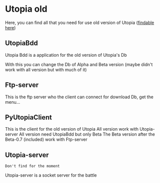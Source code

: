 # Utopia old

Here, you can find all that you need for use old version of Utopia ([findable here](https://github.com/MisterMine01/PyUtopiaClient))

## UtopiaBdd

Utopia Bdd is a application for the old version of Utopia's Db

With this you can change the Db of Alpha and Beta version (maybe didn't work with all version but with much of it)

## Ftp-server

This is the ftp server who the client can connect for download Db, get the menu...

## PyUtopiaClient

This is the client for the old version of Utopia
All version work with Utopia-server
All version need UtopiaBdd but only Beta
The Beta version after the Beta-0.7 (included) work with Ftp-server


## Utopia-server

```Don't find for the moment```

Utopia-server is a socket server for the battle